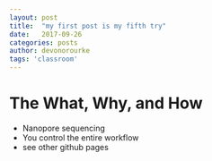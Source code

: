 ```yaml
---
layout: post
title:  "my first post is my fifth try"
date:   2017-09-26
categories: posts
author: devonorourke
tags: 'classroom'
---
```


# The What, Why, and How
- Nanopore sequencing
- You control the entire workflow
- see other github pages
